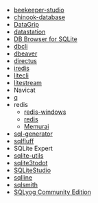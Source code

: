 * [beekeeper-studio](https://github.com/beekeeper-studio/beekeeper-studio)
* [chinook-database](https://github.com/lerocha/chinook-database)
* [DataGrip](https://www.jetbrains.com/datagrip/)
* [datastation](https://github.com/multiprocessio/datastation)
* [DB Browser for SQLite](https://github.com/sqlitebrowser/sqlitebrowser)
* [dbcli](https://github.com/dbcli/)
* [dbeaver](https://github.com/dbeaver/dbeaver)
* [directus](https://github.com/directus/directus)
* [iredis](https://github.com/laixintao/iredis)
* [litecli](https://github.com/dbcli/litecli)
* [litestream](https://github.com/benbjohnson/litestream)
* Navicat
* [q](https://github.com/harelba/q)
* redis
  * [redis-windows](https://github.com/zkteco-home/redis-windows)
  * [redis](https://github.com/microsoftarchive/redis)
  * [Memurai](https://www.memurai.com/)
* [sql-generator](https://github.com/liyupi/sql-generator)
* [sqlfluff](https://github.com/sqlfluff/sqlfluff)
* SQLite Expert
* [sqlite-utils](https://github.com/simonw/sqlite-utils)
* [sqlite3todot](https://github.com/chunky/sqlite3todot)
* [SQLiteStudio](https://github.com/pawelsalawa/sqlitestudio)
* [sqlline](https://github.com/julianhyde/sqlline)
* [sqlsmith](https://github.com/anse1/sqlsmith)
* [SQLyog Community Edition](https://github.com/webyog/sqlyog-community)
